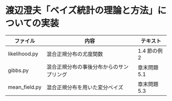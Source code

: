 # 渡辺澄夫「ベイズ統計の理論と方法」についての実装

| ファイル      | 内容                                     | テキスト     |
| ------------- | ---------------------------------------- | ------------ |
| likelihood.py | 混合正規分布の尤度関数                   | 1.4 節の例 2 |
| gibbs.py      | 混合正規分布の事後分布からのサンプリング | 章末問題 5.1 |
| mean_field.py | 混合正規分布を用いた変分ベイズ           | 章末問題 5.3 |
